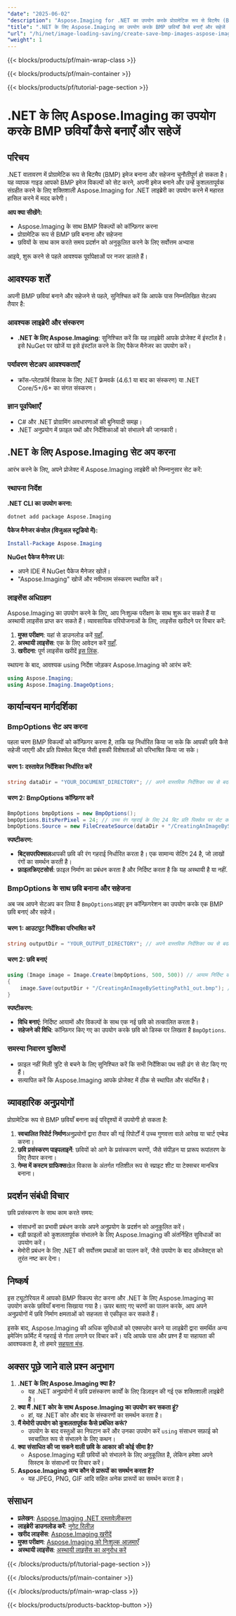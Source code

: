 ```yaml
---
"date": "2025-06-02"
"description": "Aspose.Imaging for .NET का उपयोग करके प्रोग्रामेटिक रूप से बिटमैप (BMP) इमेज बनाना और सहेजना सीखें। BMP विकल्पों को कॉन्फ़िगर करने, इमेज बनाने और प्रदर्शन को अनुकूलित करने के लिए इस चरण-दर-चरण मार्गदर्शिका का पालन करें।"
"title": ".NET के लिए Aspose.Imaging का उपयोग करके BMP छवियाँ कैसे बनाएँ और सहेजें - एक चरण-दर-चरण मार्गदर्शिका"
"url": "/hi/net/image-loading-saving/create-save-bmp-images-aspose-imaging-net/"
"weight": 1
---
```


{{< blocks/products/pf/main-wrap-class >}}

{{< blocks/products/pf/main-container >}}

{{< blocks/products/pf/tutorial-page-section >}}
# .NET के लिए Aspose.Imaging का उपयोग करके BMP छवियाँ कैसे बनाएँ और सहेजें

## परिचय

.NET वातावरण में प्रोग्रामेटिक रूप से बिटमैप (BMP) इमेज बनाना और सहेजना चुनौतीपूर्ण हो सकता है। यह व्यापक गाइड आपको BMP इमेज विकल्पों को सेट करने, अपनी इमेज बनाने और उन्हें कुशलतापूर्वक संग्रहीत करने के लिए शक्तिशाली Aspose.Imaging for .NET लाइब्रेरी का उपयोग करने में महारत हासिल करने में मदद करेगी।

**आप क्या सीखेंगे:**
- Aspose.Imaging के साथ BMP विकल्पों को कॉन्फ़िगर करना
- प्रोग्रामेटिक रूप से BMP छवि बनाना और सहेजना
- छवियों के साथ काम करते समय प्रदर्शन को अनुकूलित करने के लिए सर्वोत्तम अभ्यास

आइये, शुरू करने से पहले आवश्यक पूर्वापेक्षाओं पर नजर डालते हैं।

## आवश्यक शर्तें

अपनी BMP छवियां बनाने और सहेजने से पहले, सुनिश्चित करें कि आपके पास निम्नलिखित सेटअप तैयार है:

### आवश्यक लाइब्रेरी और संस्करण
- **.NET के लिए Aspose.Imaging**: सुनिश्चित करें कि यह लाइब्रेरी आपके प्रोजेक्ट में इंस्टॉल है। इसे NuGet पर खोजें या इसे इंस्टॉल करने के लिए पैकेज मैनेजर का उपयोग करें।
  
### पर्यावरण सेटअप आवश्यकताएँ
- क्रॉस-प्लेटफ़ॉर्म विकास के लिए .NET फ़्रेमवर्क (4.6.1 या बाद का संस्करण) या .NET Core/5+/6+ का संगत संस्करण।

### ज्ञान पूर्वापेक्षाएँ
- C# और .NET प्रोग्रामिंग अवधारणाओं की बुनियादी समझ।
- .NET अनुप्रयोग में फ़ाइल पथों और निर्देशिकाओं को संभालने की जानकारी।

## .NET के लिए Aspose.Imaging सेट अप करना

आरंभ करने के लिए, अपने प्रोजेक्ट में Aspose.Imaging लाइब्रेरी को निम्नानुसार सेट करें:

### स्थापना निर्देश

**.NET CLI का उपयोग करना:**
```bash
dotnet add package Aspose.Imaging
```

**पैकेज मैनेजर कंसोल (विजुअल स्टूडियो में):**
```powershell
Install-Package Aspose.Imaging
```

**NuGet पैकेज मैनेजर UI:**
- अपने IDE में NuGet पैकेज मैनेजर खोलें।
- "Aspose.Imaging" खोजें और नवीनतम संस्करण स्थापित करें।

### लाइसेंस अधिग्रहण
Aspose.Imaging का उपयोग करने के लिए, आप निःशुल्क परीक्षण के साथ शुरू कर सकते हैं या अस्थायी लाइसेंस प्राप्त कर सकते हैं। व्यावसायिक परियोजनाओं के लिए, लाइसेंस खरीदने पर विचार करें:
1. **मुफ्त परीक्षण**: यहां से डाउनलोड करें [यहाँ](https://releases.aspose.com/imaging/net/).
2. **अस्थायी लाइसेंस**: एक के लिए आवेदन करें [यहाँ](https://purchase.aspose.com/temporary-license/).
3. **खरीदना**: पूर्ण लाइसेंस खरीदें [इस लिंक](https://purchase.aspose.com/buy).

स्थापना के बाद, आवश्यक using निर्देश जोड़कर Aspose.Imaging को आरंभ करें:
```csharp
using Aspose.Imaging;
using Aspose.Imaging.ImageOptions;
```

## कार्यान्वयन मार्गदर्शिका

### BmpOptions सेट अप करना
पहला चरण BMP विकल्पों को कॉन्फ़िगर करना है, ताकि यह निर्धारित किया जा सके कि आपकी छवि कैसे सहेजी जाएगी और प्रति पिक्सेल बिट्स जैसी इसकी विशेषताओं को परिभाषित किया जा सके।

#### चरण 1: दस्तावेज़ निर्देशिका निर्धारित करें
```csharp
string dataDir = "YOUR_DOCUMENT_DIRECTORY"; // अपने वास्तविक निर्देशिका पथ से बदलें
```

#### चरण 2: BmpOptions कॉन्फ़िगर करें
```csharp
BmpOptions bmpOptions = new BmpOptions();
bmpOptions.BitsPerPixel = 24; // उच्च रंग गहराई के लिए 24 बिट प्रति पिक्सेल पर सेट करें
bmpOptions.Source = new FileCreateSource(dataDir + "/CreatingAnImageBySettingPath_out.bmp", false);
```
**स्पष्टीकरण:**
- **बिट्सपरपिक्सल**आपकी छवि की रंग गहराई निर्धारित करता है। एक सामान्य सेटिंग 24 है, जो लाखों रंगों का समर्थन करती है।
- **फ़ाइलक्रिएटसोर्स**: फ़ाइल निर्माण का प्रबंधन करता है और निर्दिष्ट करता है कि यह अस्थायी है या नहीं.

### BmpOptions के साथ छवि बनाना और सहेजना
अब जब आपने सेटअप कर लिया है `BmpOptions`आइए इन कॉन्फ़िगरेशन का उपयोग करके एक BMP छवि बनाएं और सहेजें।

#### चरण 1: आउटपुट निर्देशिका परिभाषित करें
```csharp
string outputDir = "YOUR_OUTPUT_DIRECTORY"; // अपने वास्तविक निर्देशिका पथ से बदलें
```

#### चरण 2: छवि बनाएं
```csharp
using (Image image = Image.Create(bmpOptions, 500, 500)) // आयाम निर्दिष्ट करें (चौड़ाई x ऊंचाई)
{
    image.Save(outputDir + "/CreatingAnImageBySettingPath1_out.bmp"); // BMP फ़ाइल सहेजें
}
```
**स्पष्टीकरण:**
- **विधि बनाएं**: निर्दिष्ट आयामों और विकल्पों के साथ एक नई छवि को तत्कालित करता है।
- **सहेजने की विधि**: कॉन्फ़िगर किए गए का उपयोग करके छवि को डिस्क पर लिखता है `BmpOptions`.

### समस्या निवारण युक्तियों
- फ़ाइल नहीं मिली त्रुटि से बचने के लिए सुनिश्चित करें कि सभी निर्देशिका पथ सही ढंग से सेट किए गए हैं।
- सत्यापित करें कि Aspose.Imaging आपके प्रोजेक्ट में ठीक से स्थापित और संदर्भित है।

## व्यावहारिक अनुप्रयोगों
प्रोग्रामेटिक रूप से BMP छवियाँ बनाना कई परिदृश्यों में उपयोगी हो सकता है:
1. **स्वचालित रिपोर्ट निर्माण**अनुप्रयोगों द्वारा तैयार की गई रिपोर्टों में उच्च गुणवत्ता वाले आरेख या चार्ट एम्बेड करना।
2. **छवि प्रसंस्करण पाइपलाइनें**: छवियों को आगे के प्रसंस्करण चरणों, जैसे संपीड़न या प्रारूप रूपांतरण के लिए तैयार करना।
3. **गेम्स में कस्टम ग्राफिक्स**खेल विकास के अंतर्गत गतिशील रूप से स्प्राइट शीट या टेक्सचर मानचित्र बनाना।

## प्रदर्शन संबंधी विचार
छवि प्रसंस्करण के साथ काम करते समय:
- संसाधनों का प्रभावी प्रबंधन करके अपने अनुप्रयोग के प्रदर्शन को अनुकूलित करें।
- बड़ी फ़ाइलों को कुशलतापूर्वक संभालने के लिए Aspose.Imaging की अंतर्निहित सुविधाओं का उपयोग करें।
- मेमोरी प्रबंधन के लिए .NET की सर्वोत्तम प्रथाओं का पालन करें, जैसे उपयोग के बाद ऑब्जेक्ट्स को तुरंत नष्ट कर देना।

## निष्कर्ष
इस ट्यूटोरियल में आपको BMP विकल्प सेट करना और .NET के लिए Aspose.Imaging का उपयोग करके छवियाँ बनाना सिखाया गया है। ऊपर बताए गए चरणों का पालन करके, आप अपने अनुप्रयोगों में छवि निर्माण क्षमताओं को सहजता से एकीकृत कर सकते हैं।

इसके बाद, Aspose.Imaging की अधिक सुविधाओं को एक्सप्लोर करने या लाइब्रेरी द्वारा समर्थित अन्य इमेजिंग फ़ॉर्मेट में गहराई से गोता लगाने पर विचार करें। यदि आपके पास और प्रश्न हैं या सहायता की आवश्यकता है, तो हमारे [सहयता मंच](https://forum.aspose.com/c/imaging/10).

## अक्सर पूछे जाने वाले प्रश्न अनुभाग
1. **.NET के लिए Aspose.Imaging क्या है?**
   - यह .NET अनुप्रयोगों में छवि प्रसंस्करण कार्यों के लिए डिज़ाइन की गई एक शक्तिशाली लाइब्रेरी है।
2. **क्या मैं .NET कोर के साथ Aspose.Imaging का उपयोग कर सकता हूं?**
   - हां, यह .NET कोर और बाद के संस्करणों का समर्थन करता है।
3. **मैं मेमोरी उपयोग को कुशलतापूर्वक कैसे प्रबंधित करूं?**
   - उपयोग के बाद वस्तुओं का निपटान करें और उनका उपयोग करें `using` संसाधन सफ़ाई को स्वचालित रूप से संभालने के लिए कथन।
4. **क्या संसाधित की जा सकने वाली छवि के आकार की कोई सीमा है?**
   - Aspose.Imaging बड़ी छवियों को संभालने के लिए अनुकूलित है, लेकिन हमेशा अपने सिस्टम के संसाधनों पर विचार करें।
5. **Aspose.Imaging अन्य कौन से प्रारूपों का समर्थन करता है?**
   - यह JPEG, PNG, GIF आदि सहित अनेक प्रारूपों का समर्थन करता है।

## संसाधन
- **प्रलेखन**: [Aspose.Imaging .NET दस्तावेज़ीकरण](https://reference.aspose.com/imaging/net/)
- **लाइब्रेरी डाउनलोड करें**: [नुगेट रिलीज़](https://releases.aspose.com/imaging/net/)
- **खरीद लाइसेंस**: [Aspose.Imaging खरीदें](https://purchase.aspose.com/buy)
- **मुफ्त परीक्षण**: [Aspose.Imaging को निःशुल्क आज़माएँ](https://releases.aspose.com/imaging/net/)
- **अस्थायी लाइसेंस**: [अस्थायी लाइसेंस का अनुरोध करें](https://purchase.aspose.com/temporary-license/)

{{< /blocks/products/pf/tutorial-page-section >}}

{{< /blocks/products/pf/main-container >}}

{{< /blocks/products/pf/main-wrap-class >}}

{{< blocks/products/products-backtop-button >}}